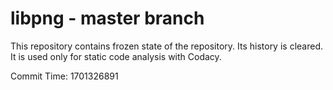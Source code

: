 # libpng - master branch

This repository contains frozen state of the repository.
Its history is cleared. It is used only for static code
analysis with Codacy.

Commit Time: 1701326891